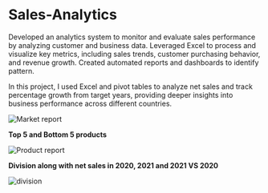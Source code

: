 # Sales-Analytics
Developed an analytics system to monitor and evaluate sales performance by analyzing customer and business data. Leveraged Excel to process and visualize key metrics, including sales trends, customer purchasing behavior, and revenue growth. Created automated reports and dashboards to identify pattern.

In this project, I used Excel and pivot tables to analyze net sales and track percentage growth from target years, providing deeper insights into business performance across different countries.

![Market report](https://github.com/user-attachments/assets/7930aecb-835e-459e-bd9f-29a0d484880e)

**Top 5 and Bottom 5 products**

![Product report](https://github.com/user-attachments/assets/ae0e6401-3068-4f4f-8172-fad40d5c6ae4)

**Division along with net sales in 2020, 2021 and 2021 VS 2020**

![division](https://github.com/user-attachments/assets/d63172c6-6090-4606-9e0c-9dd2e86eac23)
